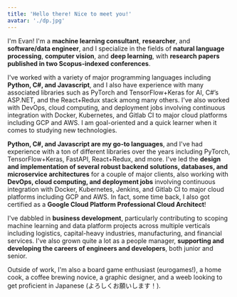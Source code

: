 ```yaml
---
title: 'Hello there! Nice to meet you!'
avatar: './dp.jpg'
---
```


I'm Evan! I'm a **machine learning consultant**, **researcher**, and **software/data engineer**, and I specialize in the fields of **natural language processing**, **computer vision**, and **deep learning**, with **research papers published in two Scopus-indexed conferences**.

I've worked with a variety of major programming languages including **Python, C#, and Javascript**, and I also have experience with many associated libraries such as PyTorch and TensorFlow+Keras for AI, C#’s ASP.NET, and the React+Redux stack among many others. I've also worked with DevOps, cloud computing, and deployment jobs involving continuous integration with Docker, Kubernetes, and Gitlab CI to major cloud platforms including GCP and AWS. I am goal-oriented and a quick learner when it comes to studying new technologies.

**Python, C#, and Javascript are my go-to languages**, and I've had experience with a ton of different libraries over the years including PyTorch, TensorFlow+Keras, FastAPI, React+Redux, and more. I've led the **design and implementation of several robust backend solutions, databases, and microservice architectures** for a couple of major clients, also working with **DevOps, cloud computing, and deployment jobs** involving continuous integration with Docker, Kubernetes, Jenkins, and Gitlab CI to major cloud platforms including GCP and AWS. In fact, some time back, I also got certified as a **Google Cloud Platform Professional Cloud Architect**!

I've dabbled in **business development**, particularly contributing to scoping machine learning and data platform projects across multiple verticals including logistics, capital-heavy industries, manufacturing, and financial services. I've also grown quite a lot as a people manager, **supporting and developing the careers of engineers and developers**, both junior and senior.

Outside of work, I'm also a board game enthusiast (eurogames!), a home cook, a coffee brewing novice, a graphic designer, and a weeb looking to get proficient in Japanese (よろしくお願いします！).
